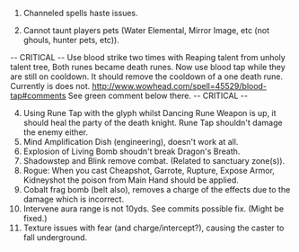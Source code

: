 1. Channeled spells haste issues.

2. Cannot taunt players pets (Water Elemental, Mirror Image, etc (not ghouls, hunter pets, etc)).

 -- CRITICAL --
Use blood strike two times with Reaping talent from unholy talent tree,
Both runes became death runes. Now use blood tap while they are still on cooldown.
It should remove the cooldown of a one death rune. Currently is does not.
http://www.wowhead.com/spell=45529/blood-tap#comments
See green comment below there.
 -- CRITICAL --

4. Using Rune Tap with the glyph whilst Dancing Rune Weapon is up, it 
   should heal the party of the death knight.
   Rune Tap shouldn't damage the enemy either.
5. Mind Amplification Dish (engineering), doesn't work at all.
6. Explosion of Living Bomb shoudn't break Dragon's Breath.
7. Shadowstep and Blink remove combat.
   (Related to sanctuary zone(s)).
8. Rogue: When you cast Cheapshot, Garrote, Rupture, Expose Armor, Kidneyshot the poison from Main Hand should be applied.
9. Cobalt frag bomb (belt also), removes a charge of the effects due to the damage which is incorrect.
10. Intervene aura range is not 10yds. See commits possible fix. (Might be fixed.)
11. Texture issues with fear (and charge/intercept?), causing the caster to fall underground.
